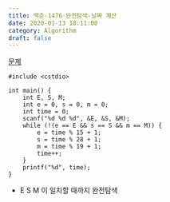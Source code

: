 ```yaml
---
title: 백준-1476-완전탐색-날짜 계산
date: 2020-01-13 18:11:00
category: Algorithm
draft: false
---
```


[문제](https://www.acmicpc.net/problem/1476)

```c{3}
#include <cstdio>

int main() {
	int E, S, M;
	int e = 0, s = 0, m = 0;
	int time = 0;
	scanf("%d %d %d", &E, &S, &M);
	while (!(e == E && s == S && m == M)) {
		e = time % 15 + 1;
		s = time % 28 + 1;
		m = time % 19 + 1;
		time++;
	}
	printf("%d", time);
}
```

- E S M 이 일치할 때까지 완전탐색
